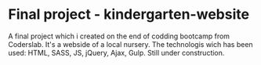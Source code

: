 # Final project - kindergarten-website


A final project which i created on the end of codding bootcamp from Coderslab. It's a webside of a local nursery. The technologis wich has
been used: HTML, SASS, JS, jQuery, Ajax, Gulp. Still under construction.
